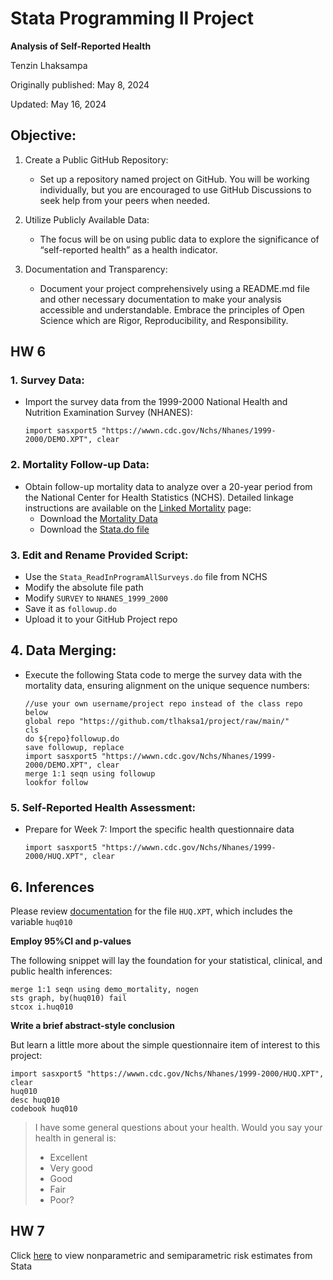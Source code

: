 # Stata Programming II Project

**Analysis of Self-Reported Health**

Tenzin Lhaksampa

Originally published: May 8, 2024

Updated: May 16, 2024

## Objective: 
1. Create a Public GitHub Repository:
    - Set up a repository named project on GitHub. You will be working individually, but you are encouraged to use GitHub Discussions to seek help from your peers when needed.

2. Utilize Publicly Available Data:
    - The focus will be on using public data to explore the significance of “self-reported health” as a health indicator.

3. Documentation and Transparency:
    - Document your project comprehensively using a README.md file and other necessary documentation to make your analysis accessible and understandable. Embrace the principles of Open Science which are Rigor, Reproducibility, and Responsibility.

## HW 6 
### 1. Survey Data: 
  - Import the survey data from the 1999-2000 National Health and Nutrition Examination Survey (NHANES):   

    ```import sasxport5 "https://wwwn.cdc.gov/Nchs/Nhanes/1999-2000/DEMO.XPT", clear```

### 2. Mortality Follow-up Data: 
  - Obtain follow-up mortality data to analyze over a 20-year period from the National Center for Health Statistics (NCHS). Detailed linkage instructions are available on the [Linked Mortality](https://ftp.cdc.gov/pub) page:
      - Download the [Mortality Data](https://ftp.cdc.gov/pub/HEALTH_STATISTICS/NCHS/datalinkage/linked_mortality/NHANES_1999_2000_MORT_2019_PUBLIC.dat)
      - Download the [Stata.do file](https://ftp.cdc.gov/pub/HEALTH_STATISTICS/NCHS/datalinkage/linked_mortality/Stata_ReadInProgramAllSurveys.do)

### 3. Edit and Rename Provided Script:
- Use the ```Stata_ReadInProgramAllSurveys.do``` file from NCHS
- Modify the absolute file path
- Modify ```SURVEY``` to ```NHANES_1999_2000```
- Save it as ```followup.do```
- Upload it to your GitHub Project repo

## 4. Data Merging: 
- Execute the following Stata code to merge the survey data with the mortality data, ensuring alignment on the unique sequence numbers:

  ```
  //use your own username/project repo instead of the class repo below
  global repo "https://github.com/tlhaksa1/project/raw/main/"
  cls
  do ${repo}followup.do
  save followup, replace 
  import sasxport5 "https://wwwn.cdc.gov/Nchs/Nhanes/1999-2000/DEMO.XPT", clear
  merge 1:1 seqn using followup
  lookfor follow
  ```

### 5. Self-Reported Health Assessment: 
- Prepare for Week 7: Import the specific health questionnaire data 

   ```import sasxport5 "https://wwwn.cdc.gov/Nchs/Nhanes/1999-2000/HUQ.XPT", clear```

## 6. Inferences
Please review [documentation](https://wwwn.cdc.gov/Nchs/Nhanes/1999-2000/HUQ.htm) for the file ```HUQ.XPT```, which includes the variable ```huq010```

**Employ 95%CI and p-values**

The following snippet will lay the foundation for your statistical, clinical, and public health inferences:

```
merge 1:1 seqn using demo_mortality, nogen
sts graph, by(huq010) fail
stcox i.huq010
```
**Write a brief abstract-style conclusion**

But learn a little more about the simple questionnaire item of interest to this project:

```
import sasxport5 "https://wwwn.cdc.gov/Nchs/Nhanes/1999-2000/HUQ.XPT", clear 
huq010 
desc huq010
codebook huq010
```
> I have some general questions about your health. Would you say your health in general is:
>
>  - Excellent
>  - Very good
>  - Good
>  - Fair
>  - Poor?
>

## HW 7 
Click [here](dyndoc.html) to view nonparametric and semiparametric risk estimates from Stata
